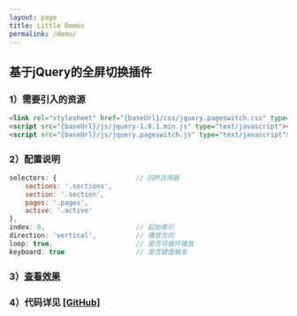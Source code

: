 ```yaml
---
layout: page
title: Little Demos
permalink: /demo/
---
```




## 基于jQuery的全屏切换插件

### 1）需要引入的资源

``` html
<link rel="stylesheet" href="{baseUrl}/css/jquery.pageswitch.css" type="text/css">
<script src="{baseUrl}/js/jquery-1.9.1.min.js" type="text/javascript"></script>
<script src="{baseUrl}/js/jquery.pageswitch.js" type="text/javascript"></script>
```

### 2）配置说明

``` javascript
selectors: {					// DOM选择器
    sections: '.sections',
    section: '.section',
    pages: '.pages',
    active: '.active'
},
index: 0,						// 起始索引
direction: 'vertical',			// 播放方向
loop: true,						// 是否可循环播放
keyboard: true					// 是否键盘触发
```

### 3）[**查看效果**](PageSwitch/)


### 4）代码详见 [\[GitHub\]](https://github.com/yangchenglong/yangchenglong.github.io/tree/master/demo/PageSwitch)



